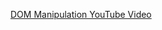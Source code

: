 [DOM Manipulation YouTube Video][dom_manipulation]

[dom_manipulation]: https://www.youtube.com/watch?v=5fb2aPlgoys
